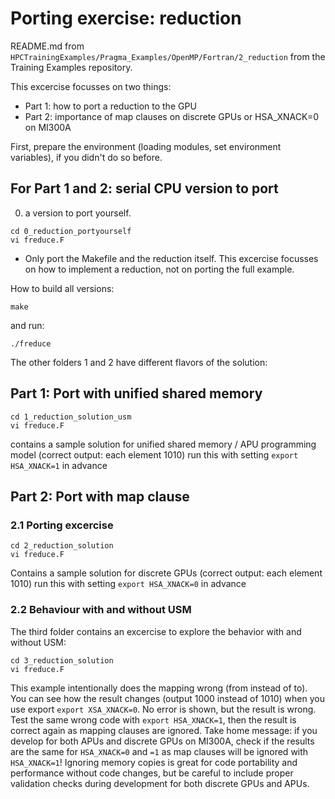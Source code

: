 # Porting exercise: reduction

README.md from `HPCTrainingExamples/Pragma_Examples/OpenMP/Fortran/2_reduction` from the Training Examples repository.

This excercise focusses on two things:
- Part 1: how to port a reduction to the GPU
- Part 2: importance of map clauses on discrete GPUs or HSA_XNACK=0 on MI300A
  
First, prepare the environment (loading modules, set environment variables), if you didn't do so before.
## For Part 1 and 2: serial CPU version to port
0) a version to port yourself.
```
cd 0_reduction_portyourself
vi freduce.F
```
- Only port the Makefile and the reduction itself. This excercise focusses on how to implement a reduction, not on porting the full example.

How to build all versions:
```
make
```
and run:
```
./freduce
```
The other folders 1 and 2 have different flavors of the solution:
## Part 1: Port with unified shared memory
```
cd 1_reduction_solution_usm
vi freduce.F
```
contains a sample solution for unified shared memory / APU programming model (correct output: each element 1010)  run this with setting ```export HSA_XNACK=1``` in advance

## Part 2: Port with map clause
### 2.1 Porting excercise
```
cd 2_reduction_solution
vi freduce.F
```
Contains a sample solution for discrete GPUs (correct output: each element 1010) run this with setting ```export HSA_XNACK=0``` in advance
### 2.2 Behaviour with and without USM
The third folder contains an excercise to explore the behavior with and without USM:
```
cd 3_reduction_solution
vi freduce.F
```
This example intentionally does the mapping wrong (from instead of to). You can see how the result changes (output 1000 instead of 1010) when you use export ```export XSA_XNACK=0```. No error is shown, but the result is wrong. 
Test the same wrong code with ```export HSA_XNACK=1```, then the result is correct again as mapping clauses are ignored.
Take home message: if you develop for both APUs and discrete GPUs on MI300A, check if the results are the same for ```HSA_XNACK=0``` and ```=1``` as map clauses will be ignored with ```HSA_XNACK=1```! Ignoring memory copies is great for code portability and performance without code changes, but be careful to include proper validation checks during development for both discrete GPUs and APUs.
